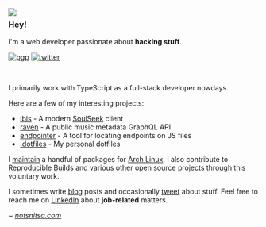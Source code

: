 <img align="left" src="orhun.dev/img/crow.png">

### Hey!

I'm a web developer passionate about **hacking stuff**.

[![pgp](https://img.shields.io/badge/pgp-0xF83424824B3E4B90-313131?style=flat&labelColor=313131&color=313131&logo=gnuprivacyguard&logoColor=white)](https://github.com/th3rius.gpg)
[![twitter](https://img.shields.io/badge/gabhk3-61DAFB?logo=twitter&logoColor=white&flat&color=313131&cache=360)](https://twitter.com/gabhk3)

<br>

I primarily work with TypeScript as a full-stack developer nowdays.

Here are a few of my interesting projects:

- [ibis](https://github.com/th3risu/ibis) - A modern [SoulSeek](http://www.slsknet.org/) client
- [raven](https://github.com/th3risu/raven) - A public music metadata GraphQL API
- [endpointer](https://github.com/th3risu/endpointer) - A tool for locating endpoints on JS files
- [.dotfiles](https://github.com/th3risu/.dotfiles) - My personal dotfiles

I [maintain](https://aur.archlinux.org/packages/?&SeB=m&K=th3rius) a handful of packages for [Arch Linux](https://archlinux.org/). I also contribute to [Reproducible Builds](https://reproducible-builds.org/) and various other open source projects through this voluntary work.

I sometimes write [blog](https://notsnitsa.com/) posts and occasionally [tweet](https://twitter.com/gabhk3) about stuff. Feel free to reach me on [LinkedIn](https://www.linkedin.com/in/gabrielhk3/) about **job-related** matters.

~ [_notsnitsa.com_](https://notsnitsa.com/)
